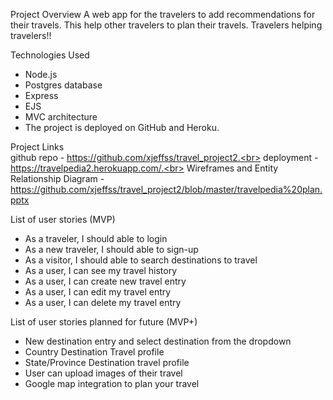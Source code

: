 Project Overview
  A web app for the travelers to add recommendations for their travels. This help other travelers to plan their travels. Travelers helping travelers!!

Technologies Used<br>
  * Node.js<br>
  * Postgres database<br>
  * Express<br>
  * EJS<br>
  * MVC architecture<br>
  * The project is deployed on GitHub and Heroku.<br>


Project Links<br>
  github repo - https://github.com/xjeffss/travel_project2.<br>
  deployment - https://travelpedia2.herokuapp.com/.<br>
  Wireframes and Entity Relationship Diagram -https://github.com/xjeffss/travel_project2/blob/master/travelpedia%20plan.pptx

List of user stories (MVP)<br>
  * As a traveler, I should able to login<br>
  * As a new traveler, I should able to sign-up<br>
  * As a visitor, I should able to search destinations to travel<br>
  * As a user, I can see my travel history<br>
  * As a user, I can create new travel entry<br>
  * As a user, I can edit my travel entry<br>
  * As a user, I can delete my travel entry<br>

List of user stories planned for future (MVP+)<br>
  * New destination entry and select destination from the dropdown<br>
  * Country Destination Travel profile<br>
  * State/Province Destination travel profile<br>
  * User can upload images of their travel<br>
  * Google map integration to plan your travel<br>
